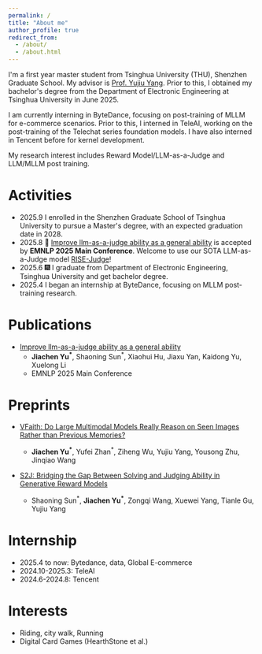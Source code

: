 ```yaml
---
permalink: /
title: "About me"
author_profile: true
redirect_from: 
  - /about/
  - /about.html
---
```


I'm a first year master student from Tsinghua University (THU), Shenzhen Graduate School. My advisor is [Prof. Yujiu Yang](https://www.sigs.tsinghua.edu.cn/yyj/main.psp). Prior to this, I obtained my bachelor's degree from the Department of Electronic Engineering at Tsinghua University in June 2025.

I am currently interning in ByteDance, focusing on post-training of MLLM for e-commerce scenarios. Prior to this, I interned in TeleAI, working on the post-training of the Telechat series foundation models. I have also interned in Tencent before for kernel development.

My research interest includes Reward Model/LLM-as-a-Judge and LLM/MLLM post training. 

Activities
======
- 2025.9  I enrolled in the Shenzhen Graduate School of Tsinghua University to pursue a Master's degree, with an expected graduation date in 2028.
- 2025.8  🎉 [Improve llm-as-a-judge ability as a general ability](https://arxiv.org/abs/2502.11689) is accepted by **EMNLP 2025 Main Conference**. Welcome to use our SOTA LLM-as-a-Judge model [RISE-Judge](https://huggingface.co/R-I-S-E)!
- 2025.6  🎆 I graduate from Department of Electronic Engineering, Tsinghua University and get bachelor degree.
- 2025.4  I began an internship at ByteDance, focusing on MLLM post-training research.

Publications
======
- [Improve llm-as-a-judge ability as a general ability](https://arxiv.org/abs/2502.11689)
  - **Jiachen Yu<sup>*</sup>**, Shaoning Sun<sup>*</sup>, Xiaohui Hu, Jiaxu Yan, Kaidong Yu, Xuelong Li
  - EMNLP 2025 Main Conference

Preprints
======
- [VFaith: Do Large Multimodal Models Really Reason on Seen Images Rather than Previous Memories?](https://arxiv.org/abs/2506.11571)
  - **Jiachen Yu<sup>*</sup>**, Yufei Zhan<sup>*</sup>, Ziheng Wu, Yujiu Yang, Yousong Zhu, Jinqiao Wang
 
- [S2J: Bridging the Gap Between Solving and Judging Ability in Generative Reward Models](https://arxiv.org/abs/2509.22099)
  - Shaoning Sun<sup>\*</sup>, **Jiachen Yu<sup>*</sup>**, Zongqi Wang, Xuewei Yang, Tianle Gu, Yujiu Yang  

Internship
======
- 2025.4 to now: Bytedance, data, Global E-commerce
- 2024.10-2025.3: TeleAI
- 2024.6-2024.8: Tencent

Interests
======
- Riding, city walk, Running
- Digital Card Games (HearthStone et al.)
